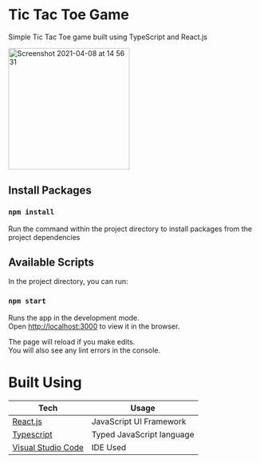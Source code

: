 # Tic Tac Toe Game

Simple Tic Tac Toe game built using TypeScript and React.js

<img width="243" alt="Screenshot 2021-04-08 at 14 56 31" src="https://user-images.githubusercontent.com/42877881/114039705-de6c3e80-987a-11eb-8f45-674b69181498.png">

## Install Packages

### `npm install`

Run the command within the project directory to install packages from the project dependencies

## Available Scripts

In the project directory, you can run:

### `npm start`

Runs the app in the development mode.\
Open [http://localhost:3000](http://localhost:3000) to view it in the browser.

The page will reload if you make edits.\
You will also see any lint errors in the console.

# Built Using
| Tech | Usage
------------ | -------------
[React.js](https://reactjs.org/) | JavaScript UI Framework
[Typescript](https://www.typescriptlang.org/) | Typed JavaScript language
[Visual Studio Code](https://code.visualstudio.com/) | IDE Used


